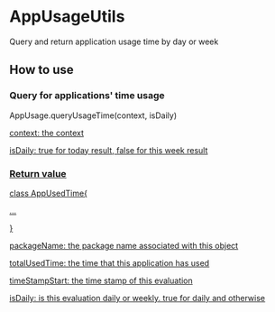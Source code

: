 # AppUsageUtils
Query and return application usage time by day or week
## How to use
### Query for applications' time usage
AppUsage.queryUsageTime(context, isDaily)

   <u>context: the context<u/>
   
   isDaily: true for today result, false for this week result


### Return value
class AppUsedTime{

  ...
  
}

packageName: the package name associated with this object

totalUsedTime: the time that this application has used

timeStampStart: the time stamp of this evaluation

isDaily: is this evaluation daily or weekly. true for daily and otherwise


 

